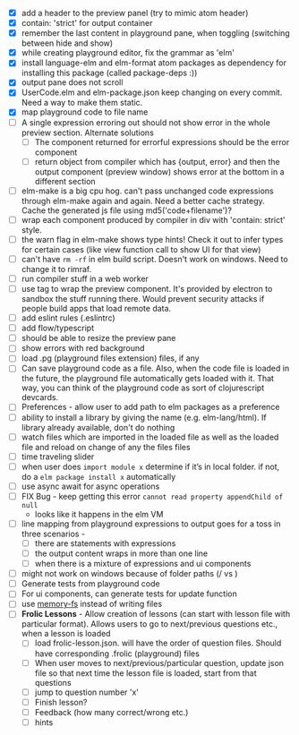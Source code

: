 - [x] add a header to the preview panel (try to mimic atom header)
- [x] contain: 'strict' for output container
- [x] remember the last content in playground pane, when toggling (switching between hide and show)
- [x] while creating playground editor, fix the grammar as 'elm'
- [x] install language-elm and elm-format atom packages as dependency for installing this package (called package-deps :))
- [x] output pane does not scroll
- [x] UserCode.elm and elm-package.json keep changing on every commit. Need a way to make them static.
- [x] map playground code to file name
- [ ] A single expression erroring out should not show error in the whole preview section. Alternate solutions
    - [ ] The component returned for errorful expressions should be the error component
    - [ ] return object from compiler which has {output, error} and then the output component (preview window) shows error at the bottom in a different section
- [ ] elm-make is a big cpu hog. can't pass unchanged code expressions through elm-make again and again. Need a better cache strategy. Cache the generated js file using md5('code+filename')?
- [ ] wrap each component produced by compiler in div with 'contain: strict' style.
- [ ] the warn flag in elm-make shows type hints! Check it out to infer types for certain cases (like view function call to show UI for that view)
- [ ] can't have `rm -rf` in elm build script. Doesn't work on windows. Need to change it to rimraf.
- [ ] run compiler stuff in a web worker
- [ ] use <webview> tag to wrap the preview component. It's provided by electron to sandbox the stuff running there. Would prevent security attacks if people build apps that load remote data.
- [ ] add eslint rules (.eslintrc)
- [ ] add flow/typescript
- [ ] should be able to resize the preview pane
- [ ] show errors with red background
- [ ] load .pg (playground files extension) files, if any
- [ ] Can save playground code as a file. Also, when the code file is loaded in the future, the playground file automatically gets loaded with it. That way, you can think of the playground code as sort of clojurescript devcards.
- [ ] Preferences - allow user to add path to elm packages as a preference
- [ ] ability to install a library by giving the name (e.g. elm-lang/html). If library already available, don't do nothing
- [ ] watch files which are imported in the loaded file as well as the loaded file and reload on change of any the files files
- [ ] time traveling slider
- [ ] when user does `import module x` determine if it’s in local folder. if not, do a `elm package install x` automatically
- [ ] use async await for async operations
- [ ] FIX Bug - keep getting this error `cannot read property appendChild of null`
  - looks like it happens in the elm VM
- [ ] line mapping from playground expressions to output goes for a toss in three scenarios -
    - [ ] there are statements with expressions
    - [ ] the output content wraps in more than one line
    - [ ] when there is a mixture of expressions and ui components
- [ ] might not work on windows because of folder paths (/ vs \)
- [ ] Generate tests from playground code
- [ ] For ui components, can generate tests for update function
- [ ] use [memory-fs](https://www.npmjs.com/package/memory-fs) instead of writing files
- [ ] **Frolic Lessons** - Allow creation of lessons (can start with lesson file with particular format). Allows users to go to next/previous questions etc., when a lesson is loaded
    - [ ] load frolic-lesson.json. will have the order of question files. Should have corresponding .frolic (playground) files
    - [ ] When user moves to next/previous/particular question, update json file so that next time the lesson file is loaded, start from that questions
    - [ ] jump to question number 'x'
    - [ ] Finish lesson?
    - [ ] Feedback (how many correct/wrong etc.)
    - [ ] hints
